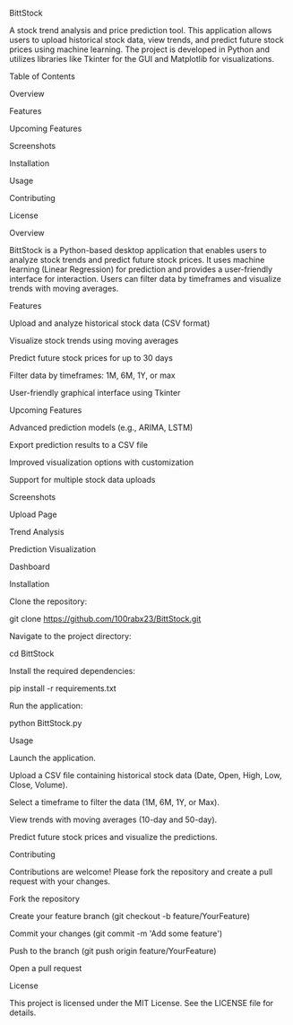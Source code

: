 BittStock

A stock trend analysis and price prediction tool. This application allows users to upload historical stock data, view trends, and predict future stock prices using machine learning. The project is developed in Python and utilizes libraries like Tkinter for the GUI and Matplotlib for visualizations.

Table of Contents

Overview

Features

Upcoming Features

Screenshots

Installation

Usage

Contributing

License

Overview

BittStock is a Python-based desktop application that enables users to analyze stock trends and predict future stock prices. It uses machine learning (Linear Regression) for prediction and provides a user-friendly interface for interaction. Users can filter data by timeframes and visualize trends with moving averages.

Features

Upload and analyze historical stock data (CSV format)

Visualize stock trends using moving averages

Predict future stock prices for up to 30 days

Filter data by timeframes: 1M, 6M, 1Y, or max

User-friendly graphical interface using Tkinter

Upcoming Features

Advanced prediction models (e.g., ARIMA, LSTM)

Export prediction results to a CSV file

Improved visualization options with customization

Support for multiple stock data uploads

Screenshots

Upload Page



Trend Analysis



Prediction Visualization



Dashboard



Installation

Clone the repository:

git clone https://github.com/100rabx23/BittStock.git

Navigate to the project directory:

cd BittStock

Install the required dependencies:

pip install -r requirements.txt

Run the application:

python BittStock.py

Usage

Launch the application.

Upload a CSV file containing historical stock data (Date, Open, High, Low, Close, Volume).

Select a timeframe to filter the data (1M, 6M, 1Y, or Max).

View trends with moving averages (10-day and 50-day).

Predict future stock prices and visualize the predictions.

Contributing

Contributions are welcome! Please fork the repository and create a pull request with your changes.

Fork the repository

Create your feature branch (git checkout -b feature/YourFeature)

Commit your changes (git commit -m 'Add some feature')

Push to the branch (git push origin feature/YourFeature)

Open a pull request

License

This project is licensed under the MIT License. See the LICENSE file for details.

